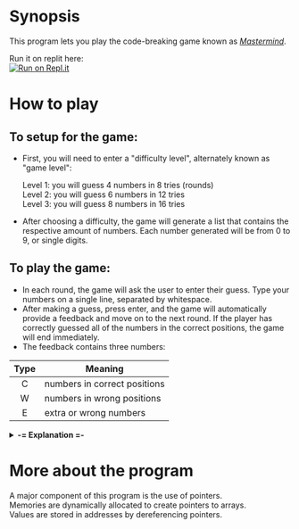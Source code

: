 Synopsis
=======

This program lets you play the code-breaking game known as *[Mastermind](https://en.wikipedia.org/wiki/Mastermind_(board_game))*.

Run it on replit here:<br>
[![Run on Repl.it](https://replit.com/badge/github/MarioChao/Mastermind_Pointers)](https://replit.com/new/github/MarioChao/Mastermind_Pointers)

How to play
=======

To setup for the game:
-------

* First, you will need to enter a "difficulty level", alternately known as "game level":

    Level 1: you will guess 4 numbers in 8 tries (rounds)<br>
    Level 2: you will guess 6 numbers in 12 tries<br>
    Level 3: you will guess 8 numbers in 16 tries

* After choosing a difficulty, the game will generate a list that contains the respective amount of numbers. Each number generated will be from 0 to 9, or single digits.

To play the game:
-------

* In each round, the game will ask the user to enter their guess. Type your numbers on a single line, separated by whitespace.
* After making a guess, press enter, and the game will automatically provide a feedback and move on to the next round.
    If the player has correctly guessed all of the numbers in the correct positions, the game will end immediately.
* The feedback contains three numbers:

| Type          | Meaning                       |
| :-----------: | ----------------------------- |
| C             | numbers in correct positions  |
| W             | numbers in wrong positions    |
| E             | extra or wrong numbers        |

<details>
    <summary><strong>-= Explanation =-</strong></summary>

> "C" (numbers in correct positions):
>
>> This denotes how many numbers in your guess are in the correct position in the list.
>
> "W" (numbers in wrong positions):
>
>> This denotes how many numbers in your guess exist in the list, but are not in the correct position.
>>
>> **Notice:** For duplicates, the extra amount of numbers will be instead counted in "E" as extra. For example, if the list is "1 3 3 7" and you guessed "1 1 1 1", "C" will be 1, "W" will be 0, and "E" will be 3 (the three 1s at 2nd, 3rd, and 4th position are extra).
>
> "E" (extra or wrong numbers):
>
>> This denoates the number of extra or wrong numbers in your guess. This represents the remaining numbers in the guess after excluding the "C" and "W"s.
>
> <br>

</details>

More about the program
=======

A major component of this program is the use of pointers.<br>
Memories are dynamically allocated to create pointers to arrays.<br>
Values are stored in addresses by dereferencing pointers.